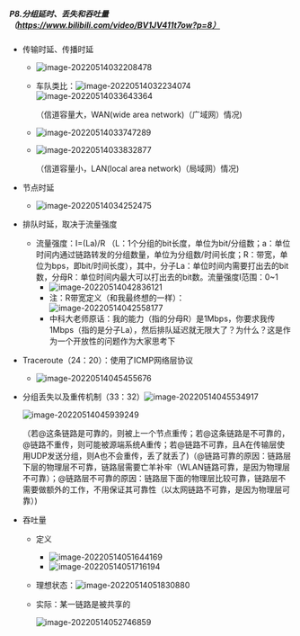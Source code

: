 ##### P8.分组延时、丢失和吞吐量（https://www.bilibili.com/video/BV1JV411t7ow?p=8）

- 传输时延、传播时延

  - ![image-20220514032208478](http://1.15.139.112:5000/static/typoraFigureBed/image-20220514032208478.png)

  - 车队类比：![image-20220514032234074](http://1.15.139.112:5000/static/typoraFigureBed/image-20220514032234074.png)![image-20220514033643364](http://1.15.139.112:5000/static/typoraFigureBed/image-20220514033643364.png)

    （信道容量大，WAN(wide area network)（广域网）情况)

  - ![image-20220514033747289](http://1.15.139.112:5000/static/typoraFigureBed/image-20220514033747289.png)

  - ![image-20220514033832877](http://1.15.139.112:5000/static/typoraFigureBed/image-20220514033832877.png)

    （信道容量小，LAN(local area network)（局域网）情况)

- 节点时延

  - ![image-20220514034252475](http://1.15.139.112:5000/static/typoraFigureBed/image-20220514034252475.png)

- 排队时延，取决于流量强度

  - 流量强度：I=(La)/R （L：1个分组的bit长度，单位为bit/分组数；a：单位时间内通过链路转发的分组数量，单位为分组数/时间长度；R：带宽，单位为bps，即bit/时间长度），其中，分子La：单位时间内需要打出去的bit数，分母R：单位时间内最大可以打出去的bit数。流量强度I范围：0~1
    - ![image-20220514042836121](http://1.15.139.112:5000/static/typoraFigureBed/image-20220514042836121.png)
    - 注：R带宽定义（和我最终想的一样）：![image-20220514042558177](http://1.15.139.112:5000/static/typoraFigureBed/image-20220514042558177.png)
    - 中科大老师原话：我的能力（指的分母R）是1Mbps，你要求我传1Mbps（指的是分子La），然后排队延迟就无限大了？为什么？这是作为一个开放性的问题作为大家思考下

- Traceroute（24：20）：使用了ICMP网络层协议

  - ![image-20220514045455676](http://1.15.139.112:5000/static/typoraFigureBed/image-20220514045455676.png)

- 分组丢失以及重传机制（33：32）![image-20220514045534917](http://1.15.139.112:5000/static/typoraFigureBed/image-20220514045534917.png)

  ![image-20220514045939249](http://1.15.139.112:5000/static/typoraFigureBed/image-20220514045939249.png)

  （若@这条链路是可靠的，则被上一个节点重传；若@这条链路是不可靠的，@链路不重传，则可能被源端系统A重传；若@链路不可靠，且A在传输层使用UDP发送分组，则A也不会重传，丢了就丢了)（@链路可靠的原因：链路层下层的物理层不可靠，链路层需要亡羊补牢（WLAN链路可靠，是因为物理层不可靠）；@链路层不可靠的原因：链路层下面的物理层比较可靠，链路层不需要做额外的工作，不用保证其可靠性（以太网链路不可靠，是因为物理层可靠）)

- 吞吐量

  - 定义

    - ![image-20220514051644169](http://1.15.139.112:5000/static/typoraFigureBed/image-20220514051644169.png)
    - ![image-20220514051716194](http://1.15.139.112:5000/static/typoraFigureBed/image-20220514051716194.png)

  - 理想状态：![image-20220514051830880](http://1.15.139.112:5000/static/typoraFigureBed/image-20220514051830880.png)

  - 实际：某一链路是被共享的

    ![image-20220514052746859](http://1.15.139.112:5000/static/typoraFigureBed/image-20220514052746859.png)
